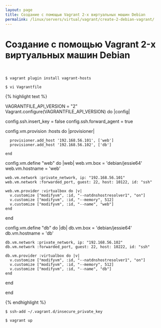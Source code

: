 ```yaml
---
layout: page
title: Создание с помощью Vagrant 2-х виртуальных машин Debian
permalink: /linux/servers/virtual/vagrant/create-2-debian-vagrant/
---
```



# Создание с помощью Vagrant 2-х виртуальных машин Debian

<br/>

    $ vagrant plugin install vagrant-hosts

    $ vi Vagrantfile


{% highlight text %}

VAGRANTFILE_API_VERSION = "2"
Vagrant.configure(VAGRANTFILE_API_VERSION) do |config|

  config.ssh.insert_key = false
  config.ssh.forward_agent = true

  config.vm.provision :hosts do |provisioner|

      provisioner.add_host '192.168.56.101', ['web']
      provisioner.add_host '192.168.56.102', ['db']

    end

  config.vm.define "web" do |web|
    web.vm.box = 'debian/jessie64'
    web.vm.hostname = 'web'

    web.vm.network :private_network, ip: "192.168.56.101"
    web.vm.network :forwarded_port, guest: 22, host: 10122, id: "ssh"

    web.vm.provider :virtualbox do |v|
      v.customize ["modifyvm", :id, "--natdnshostresolver1", "on"]
      v.customize ["modifyvm", :id, "--memory", 512]
      v.customize ["modifyvm", :id, "--name", "web"]
    end
  end

  config.vm.define "db" do |db|
    db.vm.box = 'debian/jessie64'
    db.vm.hostname = 'db'

    db.vm.network :private_network, ip: "192.168.56.102"
    db.vm.network :forwarded_port, guest: 22, host: 10222, id: "ssh"

    db.vm.provider :virtualbox do |v|
      v.customize ["modifyvm", :id, "--natdnshostresolver1", "on"]
      v.customize ["modifyvm", :id, "--memory", 512]
      v.customize ["modifyvm", :id, "--name", "db"]
    end
  end

end


{% endhighlight %}


    $ ssh-add ~/.vagrant.d/insecure_private_key

    $ vagrant up
